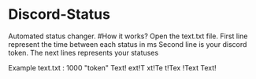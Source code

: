 # Discord-Status
Automated status changer.
#How it works?
Open the text.txt file.
First line represent the time between each status in ms
Second line is your discord token.
The next lines represents your statuses


Example
text.txt :
1000
"token"
Text!
ext!T
xt!Te
t!Tex
!Text
Text!


